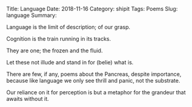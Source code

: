 Title: Language
Date: 2018-11-16
Category: shipit
Tags: Poems
Slug: language
Summary: 

<div class="post-poem">
Language is 
the limit 
of description;
of our grasp.

Cognition is
the train
running in its
tracks.

They are one;
the frozen 
and 
the fluid.

Let these not
illude
and stand in for (belie)
what is.

There are few,
if any, poems
about the Pancreas,
despite importance,
because 
like language
we only see 
thrill and panic,
not the substrate.


Our reliance
on it for perception
is but a metaphor
for the grandeur
that awaits 
without it.

</div>

